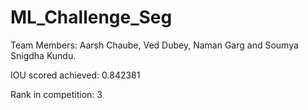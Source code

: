 # ML_Challenge_Seg

Team Members: Aarsh Chaube, Ved Dubey, Naman Garg and Soumya Snigdha Kundu.

IOU scored achieved: 0.842381

Rank in competition: 3
